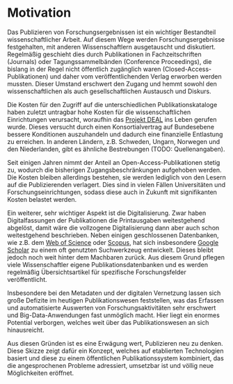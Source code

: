 # Motivation

Das Publizieren von Forschungsergebnissen ist ein wichtiger Bestandteil wissenschaftlicher Arbeit. Auf diesem Wege werden Forschungsergebnisse festgehalten, mit anderen Wissenschaftlern ausgetauscht und diskutiert. Regelmäßig geschieht dies durch Publikationen in Fachzeitschriften (Journals) oder Tagungssammelbänden (Conference Proceedings), die bislang in der Regel nicht öffentlich zugänglich waren (Closed-Access-Publikationen) und daher vom veröffentlichenden Verlag erworben werden mussten. Dieser Umstand erschwert den Zugang und hemmt sowohl den wissenschaftlichen als auch gesellschaftlichen Austausch und Diskurs.

Die Kosten für den Zugriff auf die unterschiedlichen Publikationskataloge haben zuletzt untragbar hohe Kosten für die wissenschaftlichen Einrichtungen verursacht, woraufhin das [Projekt DEAL](https://www.projekt-deal.de) ins Leben gerufen wurde. Dieses versucht durch einen Konsortialvertrag auf Bundesebene bessere Konditionen auszuhandeln und dadurch eine finanzielle Entlastung zu erreichen. In anderen Ländern, z.B. Schweden, Ungarn, Norwegen und den Niederlanden, gibt es ähnliche Bestrebungen (TODO: Quellenangaben).

Seit einigen Jahren nimmt der Anteil an Open-Access-Publikationen stetig zu, wodurch die bisherigen Zugangsbeschränkungen aufgehoben werden. Die Kosten bleiben allerdings bestehen, sie werden lediglich von den Lesern auf die Publizierenden verlagert. Dies sind in vielen Fällen Universitäten und Forschungseinrichtungen, sodass diese auch in Zukunft mit signifikanten Kosten belastet werden.

Ein weiterer, sehr wichtiger Aspekt ist die Digitalisierung. Zwar haben Digitalfassungen der Publikationen die Printausgaben weitestgehend abgelöst, damit wäre die vollzogene Digitalisierung dann aber auch schon weitestgehend beschrieben. Neben einigen geschlossenen Datenbanken, wie z.B. dem [Web of Science](http://www.webofknowledge.com) oder [Scopus](https://www.scopus.com), hat sich insbesondere [Google Scholar](https://scholar.google.de) zu einem oft genutzten Suchwerkzeug entwickelt. Dieses bleibt jedoch noch weit hinter dem Machbaren zurück. Aus diesem Grund pflegen viele Wissenschaftler eigene Publikationsdatenbanken und es werden regelmäßig Übersichtsartikel für spezifische Forschungsfelder veröffentlicht.

Insbesondere bei den Metadaten und der digitalen Vernetzung lassen sich große Defizite im heutigen Publikationswesen feststellen, was das Erfassen und automatisierte Auswerten von Forschungsaktivitäten sehr erschwert und Big-Data-Anwendungen fast unmöglich macht. Hier liegt ein enormes Potential verborgen, welches weit über das Publikationswesen an sich hinausreicht.

Aus diesen Gründen ist es eine Erwägung wert, Publizieren neu zu denken. Diese Skizze zeigt dafür ein Konzept, welches auf etablierten Technologien basiert und diese zu einem öffentlichen Publikationssystem kombiniert, das die angesprochenen Probleme adressiert, umsetzbar ist und völlig neue Möglichkeiten eröffnet.
